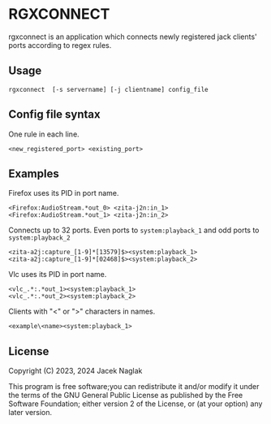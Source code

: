# RGXCONNECT

rgxconnect is an application which connects newly registered jack clients' ports
according to regex rules.

## Usage

```
rgxconnect  [-s servername] [-j clientname] config_file
```
## Config file syntax
One rule in each line.
```
<new_registered_port> <existing_port>
```
## Examples
Firefox uses its PID in port name.
```
<Firefox:AudioStream.*out_0> <zita-j2n:in_1>                                                              
<Firefox:AudioStream.*out_1> <zita-j2n:in_2>
```
Connects up to 32 ports.
Even ports to ```system:playback_1``` and odd ports to ```system:playback_2```
```
<zita-a2j:capture_[1-9]*[13579]$><system:playback_1>
<zita-a2j:capture_[1-9]*[02468]$><system:playback_2>
```
Vlc uses its PID in port name.
```
<vlc_.*:.*out_1><system:playback_1>
<vlc_.*:.*out_2><system:playback_2> 
```
Clients with "<" or ">" characters in names.
```
<example\<name><system:playback_1>
```
## License


Copyright (C) 2023, 2024 Jacek Naglak

This program is free software;you can redistribute it and/or modify
it under the terms of the GNU General Public License as published by
the Free Software Foundation; either version 2 of the License, or
(at your option) any later version.
